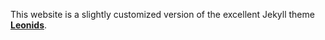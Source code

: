 This website is a slightly customized version of the excellent Jekyll theme
**[Leonids](http://renyuanz.github.io/leonids)**. 
